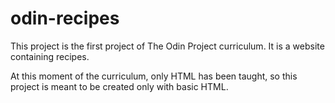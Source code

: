 # odin-recipes
This project is the first project of The Odin Project curriculum.
It is a website containing recipes.

At this moment of the curriculum, only HTML has been taught, so this project is meant to be created only with basic HTML.